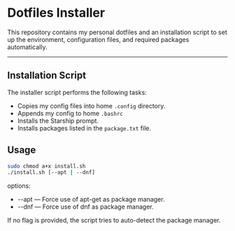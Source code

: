 # Dotfiles Installer

This repository contains my personal dotfiles and an installation script to set up the environment, configuration files, and required packages automatically.

---

## Installation Script

The installer script performs the following tasks:

- Copies my config files into home `.config` directory.
- Appends my config to home `.bashrc`
- Installs the Starship prompt.
- Installs packages listed in the `package.txt` file.

## Usage

```bash
sudo chmod a+x install.sh
./install.sh [--apt | --dnf]
```

options:
* --apt — Force use of apt-get as package manager.
* --dnf — Force use of dnf as package manager.

If no flag is provided, the script tries to auto-detect the package manager.
